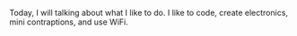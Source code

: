 Today, I will talking about what I like to do. I like to code, create electronics, mini contraptions, and use WiFi.
